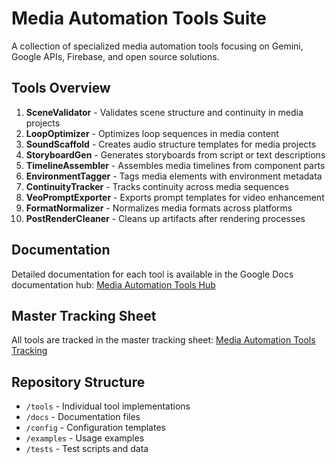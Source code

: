 # Media Automation Tools Suite

A collection of specialized media automation tools focusing on Gemini, Google APIs, Firebase, and open source solutions.

## Tools Overview

1. **SceneValidator** - Validates scene structure and continuity in media projects
2. **LoopOptimizer** - Optimizes loop sequences in media content
3. **SoundScaffold** - Creates audio structure templates for media projects
4. **StoryboardGen** - Generates storyboards from script or text descriptions
5. **TimelineAssembler** - Assembles media timelines from component parts
6. **EnvironmentTagger** - Tags media elements with environment metadata
7. **ContinuityTracker** - Tracks continuity across media sequences
8. **VeoPromptExporter** - Exports prompt templates for video enhancement
9. **FormatNormalizer** - Normalizes media formats across platforms
10. **PostRenderCleaner** - Cleans up artifacts after rendering processes

## Documentation

Detailed documentation for each tool is available in the Google Docs documentation hub: [Media Automation Tools Hub](https://docs.google.com/document/d/14qSjpgWMfQS5WgGQK4xu-5l3dzbiWqorjluVKHQvq9s/edit)

## Master Tracking Sheet

All tools are tracked in the master tracking sheet: [Media Automation Tools Tracking](https://docs.google.com/spreadsheets/d/1RLg4bdZBQJyjleAPwQF53t3MUHCv06pwK3VDKT0n-KE/edit)

## Repository Structure

- `/tools` - Individual tool implementations
- `/docs` - Documentation files
- `/config` - Configuration templates
- `/examples` - Usage examples
- `/tests` - Test scripts and data